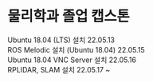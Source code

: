 # 물리학과 졸업 캡스톤

Ubuntu 18.04 (LTS) 설치 22.05.13</br>
ROS Melodic 설치 (Ubuntu 18.04) 22.05.15</br>
Ubuntu 18.04 VNC Server 설치 22.05.16</br>
RPLIDAR, SLAM 설치 22.05.17 ~
